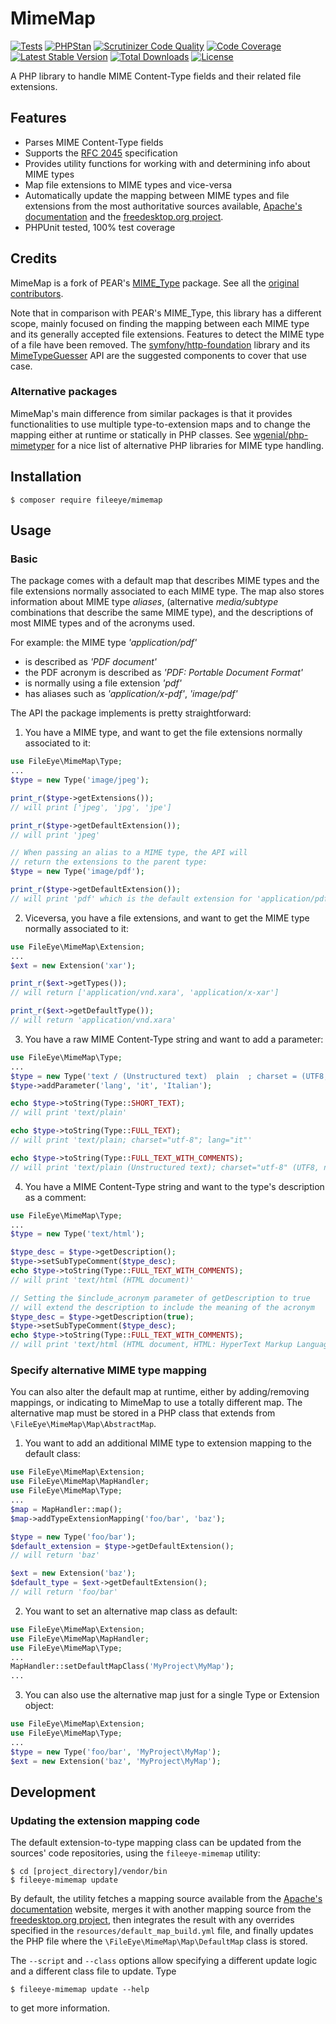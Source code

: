 # MimeMap

[![Tests](https://github.com/FileEye/MimeMap/actions/workflows/php-unit.yml/badge.svg)](https://github.com/FileEye/MimeMap/actions/workflows/php-unit.yml)
[![PHPStan](https://img.shields.io/badge/PHPStan-level%205-brightgreen.svg?style=flat)](https://github.com/FileEye/MimeMap/actions/workflows/code-quality.yml)
[![Scrutinizer Code Quality](https://scrutinizer-ci.com/g/FileEye/MimeMap/badges/quality-score.png?b=master)](https://scrutinizer-ci.com/g/FileEye/MimeMap/?branch=master)
[![Code Coverage](https://scrutinizer-ci.com/g/FileEye/MimeMap/badges/coverage.png?b=master)](https://scrutinizer-ci.com/g/FileEye/MimeMap/?branch=master)
[![Latest Stable Version](https://poser.pugx.org/fileeye/mimemap/v/stable)](https://packagist.org/packages/fileeye/mimemap)
[![Total Downloads](https://poser.pugx.org/fileeye/mimemap/downloads)](https://packagist.org/packages/fileeye/mimemap)
[![License](https://poser.pugx.org/fileeye/mimemap/license)](https://packagist.org/packages/fileeye/mimemap)

A PHP library to handle MIME Content-Type fields and their related file
extensions.


## Features

- Parses MIME Content-Type fields
- Supports the [RFC 2045](https://www.ietf.org/rfc/rfc2045.txt) specification
- Provides utility functions for working with and determining info about MIME
  types
- Map file extensions to MIME types and vice-versa
- Automatically update the mapping between MIME types and file extensions from
  the most authoritative sources available, [Apache's documentation](http://svn.apache.org/viewvc/httpd/httpd/trunk/docs/conf/mime.types?view=log)
  and the [freedesktop.org project](http://freedesktop.org).
- PHPUnit tested, 100% test coverage


## Credits

MimeMap is a fork of PEAR's [MIME_Type](https://github.com/pear/MIME_Type) package.
See all the [original contributors](https://github.com/pear/MIME_Type/graphs/contributors).

Note that in comparison with PEAR's MIME_Type, this library has a different
scope, mainly focused on finding the mapping between each MIME type and its
generally accepted file extensions.
Features to detect the MIME type of a file have been removed. The [symfony/http-foundation](https://github.com/symfony/http-foundation)
library and its [MimeTypeGuesser](https://api.symfony.com/master/Symfony/Component/HttpFoundation/File/MimeType/MimeTypeGuesser.html)
API are the suggested components to cover that use case.


### Alternative packages

MimeMap's main difference from similar packages is that it provides
functionalities to use multiple type-to-extension maps and to change the
mapping either at runtime or statically in PHP classes.
See [wgenial/php-mimetyper](https://github.com/wgenial/php-mimetyper#other-php-libraries-for-mime-types)
for a nice list of alternative PHP libraries for MIME type handling.


## Installation

```
$ composer require fileeye/mimemap
```


## Usage


### Basic

The package comes with a default map that describes MIME types and the file
extensions normally associated to each MIME type.
The map also stores information about MIME type _aliases_, (alternative
_media/subtype_ combinations that describe the same MIME type), and the
descriptions of most MIME types and of the acronyms used.

For example: the MIME type _'application/pdf'_
* is described as _'PDF document'_
* the PDF acronym is described as _'PDF: Portable Document Format'_
* is normally using a file extension _'pdf'_
* has aliases such as _'application/x-pdf'_, _'image/pdf'_

The API the package implements is pretty straightforward:


1. You have a MIME type, and want to get the file extensions normally associated
to it:

  ```php
  use FileEye\MimeMap\Type;
  ...
  $type = new Type('image/jpeg');

  print_r($type->getExtensions());
  // will print ['jpeg', 'jpg', 'jpe']

  print_r($type->getDefaultExtension());
  // will print 'jpeg'

  // When passing an alias to a MIME type, the API will
  // return the extensions to the parent type:
  $type = new Type('image/pdf');

  print_r($type->getDefaultExtension());
  // will print 'pdf' which is the default extension for 'application/pdf'
  ```

2. Viceversa, you have a file extensions, and want to get the MIME type normally
associated to it:

  ```php
  use FileEye\MimeMap\Extension;
  ...
  $ext = new Extension('xar');

  print_r($ext->getTypes());
  // will return ['application/vnd.xara', 'application/x-xar']

  print_r($ext->getDefaultType());
  // will return 'application/vnd.xara'
  ```

3. You have a raw MIME Content-Type string and want to add a parameter:

  ```php
  use FileEye\MimeMap\Type;
  ...
  $type = new Type('text / (Unstructured text)  plain  ; charset = (UTF8, not ASCII) utf-8');
  $type->addParameter('lang', 'it', 'Italian');

  echo $type->toString(Type::SHORT_TEXT);
  // will print 'text/plain'

  echo $type->toString(Type::FULL_TEXT);
  // will print 'text/plain; charset="utf-8"; lang="it"'

  echo $type->toString(Type::FULL_TEXT_WITH_COMMENTS);
  // will print 'text/plain (Unstructured text); charset="utf-8" (UTF8, not ASCII), lang="it" (Italian)'
  ```

4. You have a MIME Content-Type string and want to the type's description as a comment:

  ```php
  use FileEye\MimeMap\Type;
  ...
  $type = new Type('text/html');

  $type_desc = $type->getDescription();
  $type->setSubTypeComment($type_desc);
  echo $type->toString(Type::FULL_TEXT_WITH_COMMENTS);
  // will print 'text/html (HTML document)'

  // Setting the $include_acronym parameter of getDescription to true
  // will extend the description to include the meaning of the acronym
  $type_desc = $type->getDescription(true);
  $type->setSubTypeComment($type_desc);
  echo $type->toString(Type::FULL_TEXT_WITH_COMMENTS);
  // will print 'text/html (HTML document, HTML: HyperText Markup Language)'
  ```


### Specify alternative MIME type mapping


You can also alter the default map at runtime, either by adding/removing
mappings, or indicating to MimeMap to use a totally different map. The
alternative map must be stored in a PHP class that extends from
`\FileEye\MimeMap\Map\AbstractMap`.

1. You want to add an additional MIME type to extension mapping to the
default class:

  ```php
  use FileEye\MimeMap\Extension;
  use FileEye\MimeMap\MapHandler;
  use FileEye\MimeMap\Type;
  ...
  $map = MapHandler::map();
  $map->addTypeExtensionMapping('foo/bar', 'baz');

  $type = new Type('foo/bar');
  $default_extension = $type->getDefaultExtension();
  // will return 'baz'

  $ext = new Extension('baz');
  $default_type = $ext->getDefaultExtension();
  // will return 'foo/bar'
  ```

2. You want to set an alternative map class as default:

  ```php
  use FileEye\MimeMap\Extension;
  use FileEye\MimeMap\MapHandler;
  use FileEye\MimeMap\Type;
  ...
  MapHandler::setDefaultMapClass('MyProject\MyMap');
  ...
  ```

3. You can also use the alternative map just for a single Type or Extension
object:

  ```php
  use FileEye\MimeMap\Extension;
  use FileEye\MimeMap\Type;
  ...
  $type = new Type('foo/bar', 'MyProject\MyMap');
  $ext = new Extension('baz', 'MyProject\MyMap');
  ```


## Development


### Updating the extension mapping code

The default extension-to-type mapping class can be updated from the sources'
code repositories, using the `fileeye-mimemap` utility:

```
$ cd [project_directory]/vendor/bin
$ fileeye-mimemap update
```

By default, the utility fetches a mapping source available from the [Apache's documentation](http://svn.apache.org/viewvc/httpd/httpd/trunk/docs/conf/mime.types?view=co)
website, merges it with another mapping source from the [freedesktop.org project](https://gitlab.freedesktop.org/xdg/shared-mime-info/-/blob/master/data/freedesktop.org.xml.in),
then integrates the result with any overrides specified in the
`resources/default_map_build.yml` file, and finally updates the PHP file where
the `\FileEye\MimeMap\Map\DefaultMap` class is stored.

The `--script` and `--class` options allow specifying a different update logic
and a different class file to update. Type
```
$ fileeye-mimemap update --help
```
to get more information.
